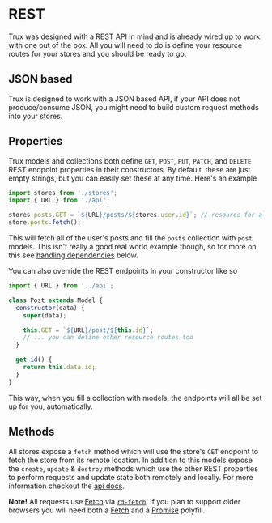 # REST

Trux was designed with a REST API in mind and is already wired up to work with one out of the box. All you will need to do is define your resource routes for your stores and you should be ready to go.

## JSON based

Trux is designed to work with a JSON based API, if your API does not produce/consume JSON, you might need to build custom request methods into your stores.

## Properties

Trux models and collections both define `GET`, `POST`, `PUT`, `PATCH`, and `DELETE` REST endpoint properties in their constructors. By default, these are just empty strings, but you can easily set these at any time.  Here's an example

```js
import stores from './stores';
import { URL } from './api';

stores.posts.GET = `${URL}/posts/${stores.user.id}`; // resource for all of the user's posts
store.posts.fetch();
```

This will fetch all of the user's posts and fill the `posts` collection with `post` models. This isn't really a good real world example though, so for more on this see [handling dependencies](#handling-dependencies) below.

You can also override the REST endpoints in your constructor like so

```js
import { URL } from '../api';

class Post extends Model {
  constructor(data) {
    super(data);

    this.GET = `${URL}/post/${this.id}`;
    // ... you can define other resource routes too
  }

  get id() {
    return this.data.id;
  }
}
```

This way, when you fill a collection with models, the endpoints will all be set up for you, automatically.

## Methods

All stores expose a `fetch` method which will use the store's `GET` endpoint to fetch the store from its remote location. In addition to this models expose the `create`, `update` & `destroy` methods which use the other REST properties to perform requests and update state both remotely and locally. For more information checkout the [api docs](/api/model/methods.md).

**Note!** All requests use [Fetch](https://developer.mozilla.org/en/docs/Web/API/Fetch_API) via [`rd-fetch`](https://github.com/rohan-deshpande/rd-fetch). If you plan to support older browsers you will need both a [Fetch](https://github.com/github/fetch) and a [Promise](https://github.com/taylorhakes/promise-polyfill) polyfill. 



